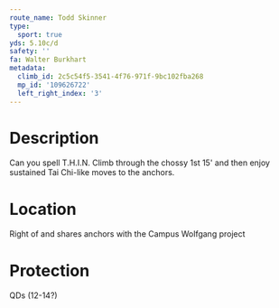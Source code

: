 ```yaml
---
route_name: Todd Skinner
type:
  sport: true
yds: 5.10c/d
safety: ''
fa: Walter Burkhart
metadata:
  climb_id: 2c5c54f5-3541-4f76-971f-9bc102fba268
  mp_id: '109626722'
  left_right_index: '3'
---
```

# Description
Can you spell T.H.I.N.  Climb through the chossy 1st 15' and then enjoy sustained Tai Chi-like moves to the anchors.

# Location
Right of and shares anchors with the Campus Wolfgang project

# Protection
QDs (12-14?)

